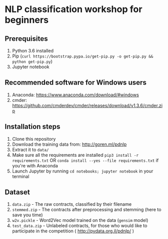 # NLP classification workshop for beginners
## Prerequisites
 1.  Python 3.6 installed
 1.  Pip (`curl https://bootstrap.pypa.io/get-pip.py -o get-pip.py && python get-pip.py`)
 1.  Jupyter notebook

## Recommended software for Windows users
 1. Anaconda: https://www.anaconda.com/download/#windows
 1. cmder: https://github.com/cmderdev/cmder/releases/download/v1.3.6/cmder.zip

## Installation steps

 1.  Clone this repository
 1.  Download the training data from: http://goren.ml/pdnlp
 1.  Extract it to `data/`
 1.  Make sure all the requirements are installed `pip3 install -r requirements.txt` OR `conda install --yes --file requirements.txt` if you're with Anaconda
 1.  Launch Jupyter by running `cd notebooks; jupyter notebook` in your terminal


## Dataset

 1.  `data.zip` - The raw contracts, classified by their filename
 1.  `stemmed.zip` - The contracts after preprocessing and stemming (here to save you time)
 1.  `w2v.pickle` - Word2Vec model trained on the data (`gensim` model)
 1.  `test_data.zip` - Unlabeled contracts, for those who would like to participate in the competition ( http://pydata.org.il/pdnlp/ )


